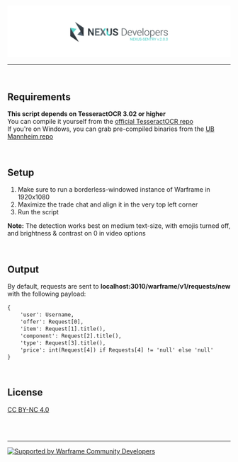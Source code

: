 [![Nexus-Sentry](/banner.png)](https://github.com/nexus-devs)

- - - -
<br>

## Requirements
**This script depends on TesseractOCR 3.02 or higher**<br>
You can compile it yourself from the [official TesseractOCR repo](https://github.com/tesseract-ocr/tesseract)<br>
If you're on Windows, you can grab pre-compiled binaries from the [UB Mannheim repo](https://github.com/UB-Mannheim/tesseract/wiki)

<br>

## Setup
1. Make sure to run a borderless-windowed instance of Warframe in 1920x1080
2. Maximize the trade chat and align it in the very top left corner
3. Run the script

**Note:** The detection works best on medium text-size, with emojis turned off, and brightness & contrast on 0 in video options

<br>

## Output
By default, requests are sent to **localhost:3010/warframe/v1/requests/new** with the following payload:

```
{
    'user': Username,
    'offer': Request[0],
    'item': Request[1].title(),
    'component': Request[2].title(),
    'type': Request[3].title(),
    'price': int(Request[4]) if Requests[4] != 'null' else 'null'
}
```

<br>

## License
[CC BY-NC 4.0](https://creativecommons.org/licenses/by-nc/4.0/)

<br>
<br>

- - - -

[![Supported by Warframe Community Developers](https://github.com/Warframe-Community-Developers/banner/blob/master/banner.png)](https://github.com/Warframe-Community-Developers)
